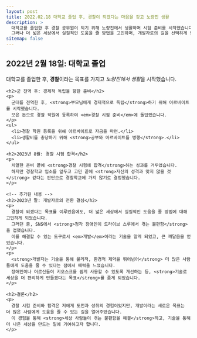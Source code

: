 ```yaml
---
layout: post
title: 2022.02.18 대학교 졸업 후, 경찰이 되겠다는 마음을 갖고 노량진 생활
description: >
  대학교를 졸업한 후 경찰 공무원이 되기 위해 노량진에서 생활하며 시험 준비를 시작했습니다.
  그러나 더 넓은 세상에서 실질적인 도움을 줄 방법을 고민하며, 개발자로의 길을 선택하게 되었습니다.
sitemap: false
---
```


<body>
  <div class="timeline">
    <h2>2022년 2월 18일: 대학교 졸업</h2>
    <p>
      대학교를 졸업한 후, <strong>경찰</strong>이라는 목표를 가지고 <em>노량진에서 생활</em>을 시작했습니다.
    </p>

    <h2>군 전역 후: 경제적 독립을 향한 준비</h2>
    <p>
      군대를 전역한 후, <strong>부모님에게 경제적으로 독립</strong>하기 위해 아르바이트를 시작했습니다.  
      모은 돈으로 경찰 학원에 등록하여 <em>경찰 시험 준비</em>에 돌입했습니다.
    </p>
    <ul>
      <li>경찰 학원 등록을 위해 아르바이트로 자금을 마련.</li>
      <li>생활비를 충당하기 위해 <strong>공부와 아르바이트를 병행</strong>.</li>
    </ul>

    <h2>2023년 8월: 경찰 시험 합격</h2>
    <p>
      치열한 준비 끝에 <strong>경찰 시험에 합격</strong>하는 성과를 거두었습니다.  
      하지만 경찰학교 입소를 앞두고 고민 끝에 <strong>자신의 성격과 맞지 않을 것</strong> 같다는 판단으로 경찰학교에 가지 않기로 결정했습니다.
    </p>

    <!-- 추가된 내용 -->
    <h2>2023년 말: 개발자로의 전환 결심</h2>
    <p>
      경찰이 되겠다는 목표를 이루었음에도, 더 넓은 세상에서 실질적인 도움을 줄 방법에 대해 고민하게 되었습니다.  
      그러던 중, SNS에서 <strong>청각 장애인이 드라이브 스루에서 겪는 불편함</strong>을 접했습니다.  
      이를 해결할 수 있는 도구로서 <em>개발</em>이라는 기술을 알게 되었고, 큰 깨달음을 얻었습니다.
    </p>
    <p>
      <strong>개발자는 기술을 통해 물리적, 환경적 제약을 뛰어넘어</strong> 더 많은 사람들에게 도움을 줄 수 있다는 점에서 매력을 느꼈습니다.  
      장애인이나 어르신들이 키오스크를 쉽게 사용할 수 있도록 개선하는 등, <strong>기술로 세상을 더 편리하게 만들겠다는 목표</strong>를 품게 되었습니다.
    </p>

    <h2>결론</h2>
    <p>
      경찰 시험 준비와 합격은 저에게 도전과 성취의 경험이었지만, 개발이라는 새로운 목표는 더 많은 사람에게 도움을 줄 수 있는 길을 열어주었습니다.  
      이 경험을 통해 <strong>세상 사람들이 겪는 불편함을 해결</strong>하고, 기술을 통해 더 나은 세상을 만드는 일에 기여하고자 합니다.
    </p>
  </div>
</body>


[mm]: https://guides.github.com/features/mastering-markdown/
[ksyn]: https://kramdown.gettalong.org/syntax.html
[ksyntab]:https://kramdown.gettalong.org/syntax.html#tables
[ksynmath]: https://kramdown.gettalong.org/syntax.html#math-blocks
[katex]: https://khan.github.io/KaTeX/
[rtable]: https://dbushell.com/2016/03/04/css-only-responsive-tables/
